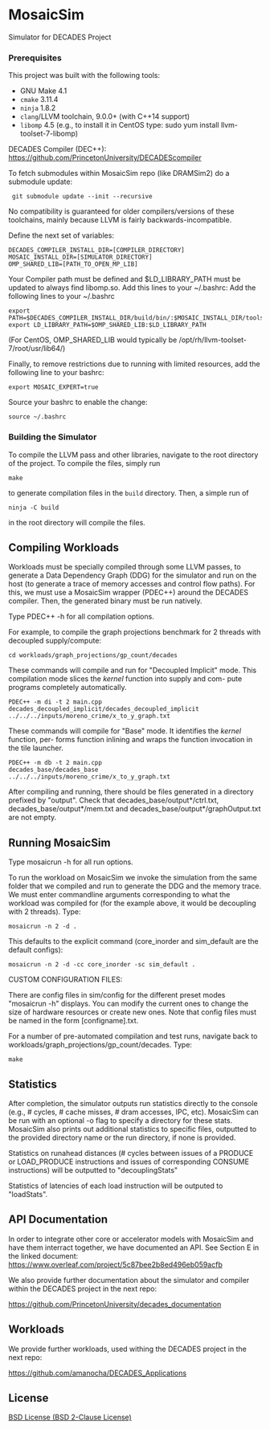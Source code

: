 # MosaicSim

Simulator for DECADES Project

### Prerequisites

This project was built with the following tools:

 + GNU Make 4.1
 + `cmake` 3.11.4
 + `ninja` 1.8.2
 + `clang`/LLVM toolchain, 9.0.0+ (with C++14 support)
 + `libomp` 4.5 (e.g., to install it in CentOS type: sudo yum install llvm-toolset-7-libomp)
 
DECADES Compiler (DEC++): https://github.com/PrincetonUniversity/DECADEScompiler

To fetch submodules within MosaicSim repo (like DRAMSim2) do a submodule update:

     git submodule update --init --recursive

No compatibility is guaranteed for older compilers/versions of these toolchains, mainly because LLVM is fairly backwards-incompatible.

Define the next set of variables:

    DECADES_COMPILER_INSTALL_DIR=[COMPILER_DIRECTORY]
    MOSAIC_INSTALL_DIR=[SIMULATOR_DIRECTORY]
    OMP_SHARED_LIB=[PATH_TO_OPEN_MP_LIB]

Your Compiler path must be defined and $LD_LIBRARY_PATH must be updated to always find libomp.so. Add this lines to your ~/.bashrc:
Add the following lines to your ~/.bashrc
    
    export PATH=$DECADES_COMPILER_INSTALL_DIR/build/bin/:$MOSAIC_INSTALL_DIR/tools/:$PATH
    export LD_LIBRARY_PATH=$OMP_SHARED_LIB:$LD_LIBRARY_PATH

(For CentOS, OMP_SHARED_LIB would typically be /opt/rh/llvm-toolset-7/root/usr/lib64/)

Finally, to remove restrictions due to running with limited resources, add the following line to your bashrc:
    
    export MOSAIC_EXPERT=true

Source your bashrc to enable the change:
    
    source ~/.bashrc


### Building the Simulator

To compile the LLVM pass and other libraries, navigate to the root directory of the project. To compile the files, simply run

    make

to generate compilation files in the `build` directory. Then, a simple run of

    ninja -C build

in the root directory will compile the files. 


## Compiling Workloads

Workloads must be specially compiled through some LLVM passes, to generate a Data Dependency Graph (DDG) for the simulator and run on the host (to generate a trace of memory accesses and control flow paths). For this, we must use a MosaicSim wrapper (PDEC++) around the DECADES compiler. Then, the generated binary must be run natively.

Type PDEC++ -h for all compilation options. 

For example, to compile the graph projections benchmark for 2 threads with decoupled supply/compute:

    cd workloads/graph_projections/gp_count/decades
    
These commands will compile and run for "Decoupled Implicit" mode. This compilation mode slices the _kernel_ function into supply and com- pute programs completely automatically.

    PDEC++ -m di -t 2 main.cpp
    decades_decoupled_implicit/decades_decoupled_implicit ../../../inputs/moreno_crime/x_to_y_graph.txt

These commands will compile for "Base" mode. It identifies the _kernel_ function, per- forms function inlining and wraps the function invocation in the tile launcher.

    PDEC++ -m db -t 2 main.cpp
    decades_base/decades_base ../../../inputs/moreno_crime/x_to_y_graph.txt
      
After compiling and running, there should be files generated in a directory prefixed by "output". Check that decades_base/output*/ctrl.txt, decades_base/output*/mem.txt and decades_base/output*/graphOutput.txt are not empty.

## Running MosaicSim

Type mosaicrun -h for all run options. 

To run the workload on MosaicSim we invoke the simulation from the same folder that we compiled and run to generate the DDG and the memory trace. We must enter commandline arguments corresponding to what the workload was compiled for (for the example above, it would be decoupling with 2 threads). Type:
    
    mosaicrun -n 2 -d .    

This defaults to the explicit command (core_inorder and sim_default are the default configs):

    mosaicrun -n 2 -d -cc core_inorder -sc sim_default .

CUSTOM CONFIGURATION FILES:

There are config files in sim/config for the different preset modes "mosaicrun -h" displays. You can modify the current ones to change the size of hardware resources or create new ones. Note that config files must be named in the form [configname].txt. 

For a number of pre-automated compilation and test runs, navigate back to workloads/graph_projections/gp_count/decades. Type:

    make

## Statistics

After completion, the simulator outputs run statistics directly to the console (e.g., # cycles, # cache misses, # dram accesses, IPC, etc). MosaicSim can be run with an optional -o flag to specify a directory for these stats. MosaicSim also prints out additional statistics to specific files, outputted to the provided directory name or the run directory, if none is provided. 

Statistics on runahead distances (# cycles between issues of a PRODUCE or LOAD_PRODUCE instructions and issues of corresponding CONSUME instructions) will be outputted to "decouplingStats" 

Statistics of latencies of each load instruction will be outputed to "loadStats".

## API Documentation

In order to integrate other core or accelerator models with MosaicSim and have them interract together, we have documented an API. See Section E in the linked document: https://www.overleaf.com/project/5c87bee2b8ed496eb059acfb

We also provide further documentation about the simulator and compiler within the DECADES project in the next repo:

  https://github.com/PrincetonUniversity/decades_documentation

## Workloads

We provide further workloads, used withing the DECADES project in the next repo:

  https://github.com/amanocha/DECADES_Applications

## License

  [BSD License (BSD 2-Clause License)](BSD-License.txt)
